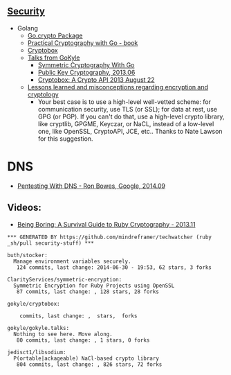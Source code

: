 ## [Security](http://security.stackexchange.com/)


  - Golang
    - [Go.crypto Package](http://godoc.org/code.google.com/p/go.crypto)
    - [Practical Cryptography with Go - book](http://book.gokyle.org/)
    - [Cryptobox](http://cryptobox.tyrfingr.is/)
    - [Talks from GoKyle](http://talks.gokyle.org/denver.gophers/2013/)
      - [Symmetric Cryptography With Go](http://denvergophers.com/2013-03/symmetric.slide)
      - [Public Key Cryptography, 2013.06](http://talks.gokyle.org/denver.gophers/2013/pkc.slide)
      - [Cryptobox: A Crypto API 2013 August 22](http://talks.gokyle.org/denver.gophers/2013/cryptobox.article)
    - [Lessons learned and misconceptions regarding encryption and cryptology](http://security.stackexchange.com/questions/2202/lessons-learned-and-misconceptions-regarding-encryption-and-cryptology)
      - Your best case is to use a high-level well-vetted scheme: for communication security, use TLS (or SSL); for data at rest, use GPG (or PGP). If you can't do that, use a high-level crypto library, like cryptlib, GPGME, Keyczar, or NaCL, instead of a low-level one, like OpenSSL, CryptoAPI, JCE, etc.. Thanks to Nate Lawson for this suggestion.



# DNS
  - [Pentesting With DNS - Ron Bowes, Google, 2014.09](https://docs.google.com/presentation/d/1HfXVJyXElzBshZ9SYNjBwJf_4MBaho6UcATTFwApfXw/preview?sle=true#slide=id.g34df6c118_289)

## Videos:
  - [Being Boring: A Survival Guide to Ruby Cryptography - 2013.11](http://www.confreaks.com/videos/2902-rubyconf2013-being-boring-a-survival-guide-to-ruby-cryptography)


<!-- PROJECTS_LIST_START -->
    *** GENERATED BY https://github.com/mindreframer/techwatcher (ruby _sh/pull security-stuff) *** 

    buth/stocker:
      Manage environment variables securely.
       124 commits, last change: 2014-06-30 - 19:53, 62 stars, 3 forks

    ClarityServices/symmetric-encryption:
      Symmetric Encryption for Ruby Projects using OpenSSL
       87 commits, last change: , 128 stars, 28 forks

    gokyle/cryptobox:

        commits, last change: ,  stars,  forks

    gokyle/gokyle.talks:
      Nothing to see here. Move along.
       80 commits, last change: , 1 stars, 0 forks

    jedisct1/libsodium:
      P(ortable|ackageable) NaCl-based crypto library
       804 commits, last change: , 826 stars, 72 forks
<!-- PROJECTS_LIST_END -->
